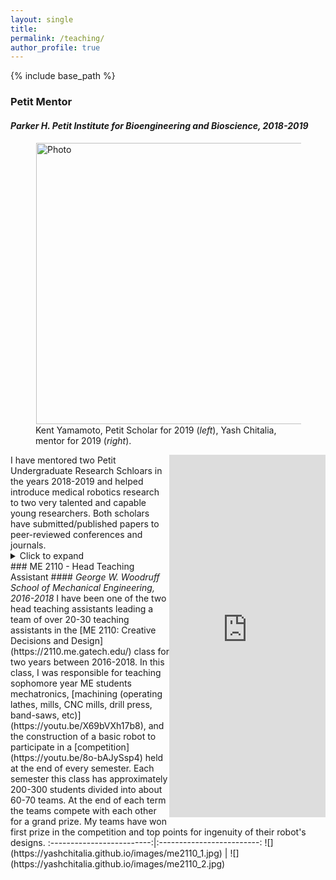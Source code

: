 ```yaml
---
layout: single
title:
permalink: /teaching/
author_profile: true
---
```


{% include base_path %}

### Petit Mentor
#### <i>Parker H. Petit Institute for Bioengineering and Bioscience, 2018-2019</i>
<figure><img align="left" src="https://yashchitalia.github.io/images/Yamamoto_Chitalia_resized.jpg" alt="Photo" style="width: 450px; border-radius: 1px; padding: 1px 1px 1px 1px"/>
<figcaption>Kent Yamamoto, Petit Scholar for 2019 (<i>left</i>), Yash Chitalia, mentor for 2019 (<i>right</i>).</figcaption>
</figure>
<iframe align = "right" src="https://www.linkedin.com/embed/feed/update/urn:li:share:6614667534266351616" height="580" width="250" frameborder="0" allowfullscreen="" title="Embedded post"></iframe>
I have mentored two Petit Undergraduate Research Schloars in the years 2018-2019 and helped introduce medical robotics research to two very talented and capable young researchers. Both scholars have submitted/published papers to peer-reviewed conferences and journals.
<details>
  <summary> Click to expand </summary>
In 2018, I helped my first scholar in the design and development of a simulated environment for the testing of the neuroendoscope tool in ROS and Unity. <b>Her fellowship resulted in a conference paper submitted 
to IROS 2019, held in November 2019 in Macau China.</b><br />
In 2019, this work was continued by the second Petit scholar (Mr. Kent Yamamoto, in the image above). Kent was responsible for designing a realistic phantom brain model from hydrogel and creating a simulated environment
for the testing of the robotic tool. He has also successfully created an electrocautery tool for the robot. Kent's prototype brain model is successfully able to replicate the elasticity of brain matter (E = 1.8 &plusmn; 0.5 kPa).
We successfully finished Kent's Petit mentorship with <b>a submission to Transactions on Robotics journal.</b>
</details>
### ME 2110 - Head Teaching Assistant 
#### <i>George W. Woodruff School of Mechanical Engineering, 2016-2018</i>
I have been one of the two head teaching assistants leading a team of over 20-30 teaching assistants in the [ME 2110: Creative Decisions and Design](https://2110.me.gatech.edu/) class for two years between 2016-2018.
In this class, I was responsible for teaching sophomore year ME students mechatronics, [machining (operating lathes, mills, CNC mills, drill press, band-saws, etc)](https://youtu.be/X69bVXh17b8), and the construction of a basic robot to participate in a [competition](https://youtu.be/8o-bAJySsp4) 
held at the end of every semester. Each semester this class has approximately 200-300 students divided into about 60-70 teams. At the end of each term the teams compete with each other for a grand prize.
My teams have won first prize in the competition and top points for ingenuity of their robot's designs.
:-------------------------:|:-------------------------:
![](https://yashchitalia.github.io/images/me2110_1.jpg)  |  ![](https://yashchitalia.github.io/images/me2110_2.jpg)